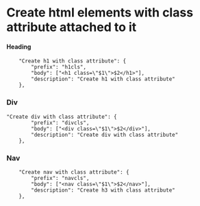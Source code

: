 # Create html elements with class attribute attached to it

#### Heading

```
	"Create h1 with class attribute": {
		"prefix": "h1cls",
		"body": ["<h1 class=\"$1\">$2</h1>"],
		"description": "Create h1 with class attribute"
	},
```

### Div

```
"Create div with class attribute": {
		"prefix": "divcls",
		"body": ["<div class=\"$1\">$2</div>"],
		"description": "Create div with class attribute"
	},
```

### Nav

```
	"Create nav with class attribute": {
		"prefix": "navcls",
		"body": ["<nav class=\"$1\">$2</nav>"],
		"description": "Create h3 with class attribute"
	},
```

